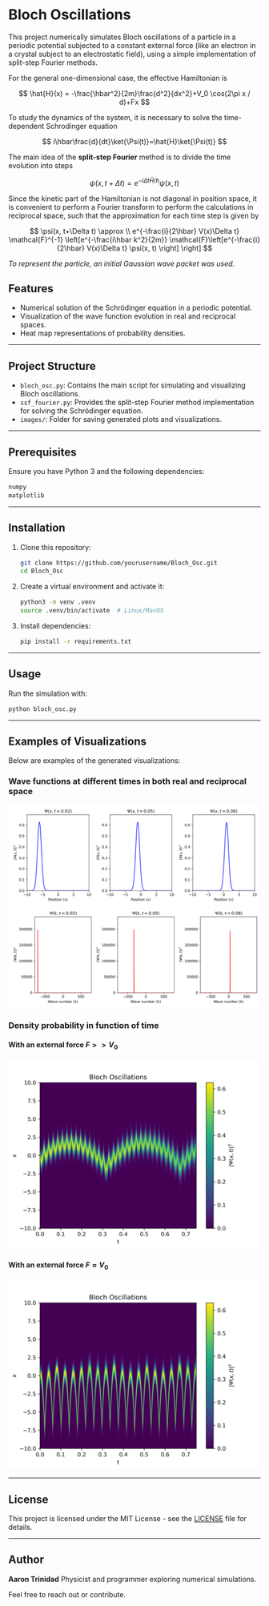 # Bloch Oscillations

This project numerically simulates Bloch oscillations of a particle in a periodic potential subjected to a constant external force (like an electron in a crystal subject to an electrostatic field), using a simple implementation of split-step Fourier methods.

For the general one-dimensional case, the effective Hamiltonian is

$$
\hat{H}(x) = -\frac{\hbar^2}{2m}\frac{d^2}{dx^2}+V_0 \cos(2\pi x / d)+Fx
$$

To study the dynamics of the system, it is necessary to solve the time-dependent Schrodinger equation

$$
i\hbar\frac{d}{dt}\ket{\Psi(t)}=\hat{H}\ket{\Psi(t)}
$$

The main idea of the **split-step Fourier** method is to divide the time evolution into steps

$$
\psi(x, t+\Delta t) = e^{-i\Delta t \hat{H} / \hbar} \psi(x,t)
$$

Since the kinetic part of the Hamiltonian is not diagonal in position space, it is convenient to perform a Fourier transform to perform the calculations in reciprocal space, such that the approximation for each time step is given by

$$
\psi(x, t+\Delta t) \approx \\ e^{-\frac{i}{2\hbar} V(x)\Delta t} \mathcal{F}^{-1} \left[e^{-\frac{i\hbar k^2}{2m}} \mathcal{F}\left[e^{-\frac{i}{2\hbar} V(x)\Delta t} \psi(x, t) \right] \right]
$$

*To represent the particle, an initial Gaussian wave packet was used.*

## Features

- Numerical solution of the Schrödinger equation in a periodic potential.
- Visualization of the wave function evolution in real and reciprocal spaces.
- Heat map representations of probability densities.

---

## Project Structure

- `bloch_osc.py`: Contains the main script for simulating and visualizing Bloch oscillations.
- `ssf_fourier.py`: Provides the split-step Fourier method implementation for solving the Schrödinger equation.
- `images/`: Folder for saving generated plots and visualizations.

---

## Prerequisites

Ensure you have Python 3 and the following dependencies:

```bash
numpy
matplotlib
```

---

## Installation

1. Clone this repository:

   ```bash
   git clone https://github.com/yourusername/Bloch_Osc.git
   cd Bloch_Osc
   ```

2. Create a virtual environment and activate it:

   ```bash
   python3 -m venv .venv
   source .venv/bin/activate  # Linux/MacOS
   ```

3. Install dependencies:

   ```bash
   pip install -r requirements.txt
   ```

---

## Usage

Run the simulation with:

```bash
python bloch_osc.py
```

---

## Examples of Visualizations

Below are examples of the generated visualizations:

### Wave functions at different times in both real and reciprocal space

![Real Space](images/evol_xspace.png)
![Reciprocal Space](images/evol_kspace.png)

### Density probability in function of time

#### With an external force $F>>V_0$

![Density](images/densityheatFstrong.png)

#### With an external force $F \approx V_0$

![Density](images/densityheatFweak.png)

---

## License

This project is licensed under the MIT License - see the [LICENSE](LICENSE) file for details.

---

## Author

**Aaron Trinidad**
Physicist and programmer exploring numerical simulations.

Feel free to reach out or contribute.
